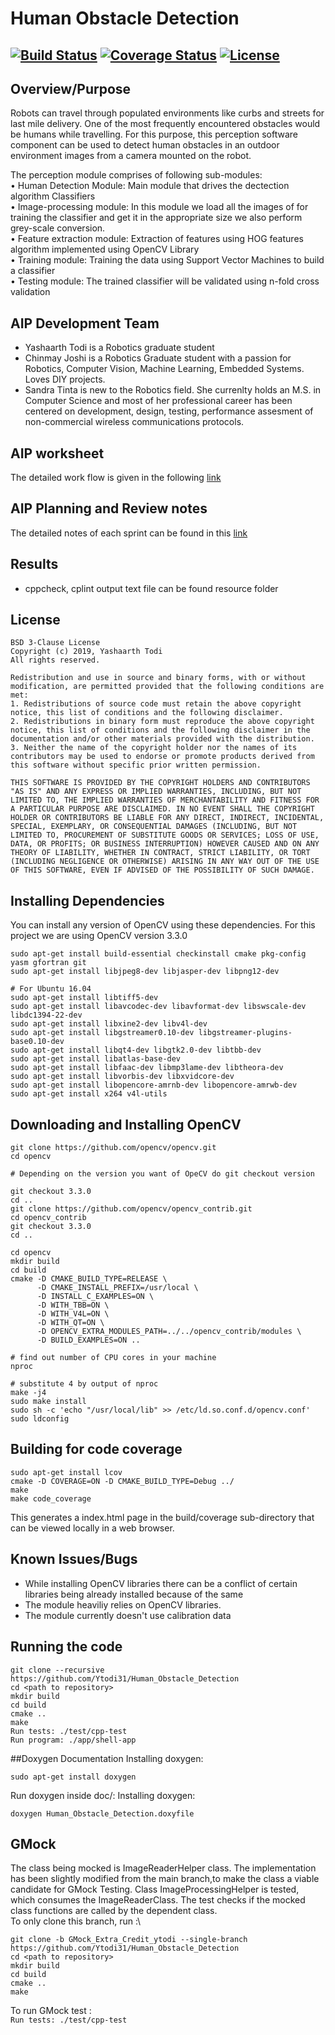 # Human Obstacle Detection
[![Build Status](https://travis-ci.org/Ytodi31/Human_Obstacle_Detection.svg?branch=master)](https://travis-ci.org/Ytodi31/Human_Obstacle_Detection)
[![Coverage Status](https://coveralls.io/repos/github/Ytodi31/Human_Obstacle_Detection/badge.svg?branch=master)](https://coveralls.io/github/Ytodi31/Human_Obstacle_Detection?branch=master)
[![License](https://img.shields.io/badge/License-BSD%203--Clause-blue.svg)](https://opensource.org/licenses/BSD-3-Clause)
---

## Overview/Purpose
Robots can travel through populated environments like curbs and streets for last mile delivery. One of the most frequently encountered obstacles would be humans while travelling. For this purpose, this perception software component can be used to detect human obstacles in an outdoor environment images from a camera mounted on the robot.

The perception module comprises of following sub-modules: <br/>
•	Human Detection Module: Main module that drives the dectection algorithm Classifiers <br/>
•	Image-processing module:  In this module we load all the images of for training the classifier and get it in the appropriate size we also perform grey-scale conversion. <br/>
•	Feature extraction module: Extraction of features using HOG features algorithm implemented using OpenCV Library <br/>
•	Training module: Training the data using Support Vector Machines to build a classifier <br/>
•	Testing module: The trained classifier will be validated using n-fold cross validation


## AIP Development Team
* Yashaarth Todi is a Robotics graduate student
* Chinmay Joshi is a Robotics Graduate student with a passion for Robotics, Computer Vision, Machine Learning, Embedded Systems. Loves DIY projects.
* Sandra Tinta is new to the Robotics field.  She currenlty holds an M.S. in Computer Science and most of her professional career has been centered  on development, design, testing, performance assesment of non-commercial wireless communications protocols.

## AIP worksheet

The detailed work flow is given in the following [link](https://docs.google.com/spreadsheets/d/13WXzRSTHV0jlsC4YitLOjkog6HfLg3e6ruhls8xQrKQ/edit?ts=5d9dbd68#gid=1748360951)

## AIP Planning and Review notes

The detailed notes of each sprint can be found in this [link](https://docs.google.com/document/d/1rkuHtKKTvhV5eiwX7T5SonaRDGOlHK2LOWWfs0eCQ4s/edit?ts=5da23ca7)

## Results
- cppcheck, cplint output text file can be found resource folder

## License


```
BSD 3-Clause License
Copyright (c) 2019, Yashaarth Todi
All rights reserved.

Redistribution and use in source and binary forms, with or without modification, are permitted provided that the following conditions are met:
1. Redistributions of source code must retain the above copyright notice, this list of conditions and the following disclaimer.
2. Redistributions in binary form must reproduce the above copyright notice, this list of conditions and the following disclaimer in the documentation and/or other materials provided with the distribution.
3. Neither the name of the copyright holder nor the names of its contributors may be used to endorse or promote products derived from this software without specific prior written permission.

THIS SOFTWARE IS PROVIDED BY THE COPYRIGHT HOLDERS AND CONTRIBUTORS "AS IS" AND ANY EXPRESS OR IMPLIED WARRANTIES, INCLUDING, BUT NOT LIMITED TO, THE IMPLIED WARRANTIES OF MERCHANTABILITY AND FITNESS FOR A PARTICULAR PURPOSE ARE DISCLAIMED. IN NO EVENT SHALL THE COPYRIGHT HOLDER OR CONTRIBUTORS BE LIABLE FOR ANY DIRECT, INDIRECT, INCIDENTAL, SPECIAL, EXEMPLARY, OR CONSEQUENTIAL DAMAGES (INCLUDING, BUT NOT LIMITED TO, PROCUREMENT OF SUBSTITUTE GOODS OR SERVICES; LOSS OF USE, DATA, OR PROFITS; OR BUSINESS INTERRUPTION) HOWEVER CAUSED AND ON ANY THEORY OF LIABILITY, WHETHER IN CONTRACT, STRICT LIABILITY, OR TORT (INCLUDING NEGLIGENCE OR OTHERWISE) ARISING IN ANY WAY OUT OF THE USE OF THIS SOFTWARE, EVEN IF ADVISED OF THE POSSIBILITY OF SUCH DAMAGE.
```


## Installing Dependencies

You can install any version of OpenCV using these dependencies. For this project we are using OpenCV version 3.3.0

```
sudo apt-get install build-essential checkinstall cmake pkg-config yasm gfortran git
sudo apt-get install libjpeg8-dev libjasper-dev libpng12-dev

# For Ubuntu 16.04
sudo apt-get install libtiff5-dev
sudo apt-get install libavcodec-dev libavformat-dev libswscale-dev libdc1394-22-dev
sudo apt-get install libxine2-dev libv4l-dev
sudo apt-get install libgstreamer0.10-dev libgstreamer-plugins-base0.10-dev
sudo apt-get install libqt4-dev libgtk2.0-dev libtbb-dev
sudo apt-get install libatlas-base-dev
sudo apt-get install libfaac-dev libmp3lame-dev libtheora-dev
sudo apt-get install libvorbis-dev libxvidcore-dev
sudo apt-get install libopencore-amrnb-dev libopencore-amrwb-dev
sudo apt-get install x264 v4l-utils
```

## Downloading and Installing OpenCV

```
git clone https://github.com/opencv/opencv.git
cd opencv

# Depending on the version you want of OpeCV do git checkout version

git checkout 3.3.0
cd ..
git clone https://github.com/opencv/opencv_contrib.git
cd opencv_contrib
git checkout 3.3.0
cd ..

cd opencv
mkdir build
cd build
cmake -D CMAKE_BUILD_TYPE=RELEASE \
      -D CMAKE_INSTALL_PREFIX=/usr/local \
      -D INSTALL_C_EXAMPLES=ON \
      -D WITH_TBB=ON \
      -D WITH_V4L=ON \
      -D WITH_QT=ON \
      -D OPENCV_EXTRA_MODULES_PATH=../../opencv_contrib/modules \
      -D BUILD_EXAMPLES=ON ..

# find out number of CPU cores in your machine
nproc

# substitute 4 by output of nproc
make -j4
sudo make install
sudo sh -c 'echo "/usr/local/lib" >> /etc/ld.so.conf.d/opencv.conf'
sudo ldconfig
```
## Building for code coverage
```
sudo apt-get install lcov
cmake -D COVERAGE=ON -D CMAKE_BUILD_TYPE=Debug ../
make
make code_coverage
```
This generates a index.html page in the build/coverage sub-directory that can be viewed locally in a web browser.

## Known Issues/Bugs

- While installing OpenCV libraries there can be a conflict of certain libraries being already installed because of the same
- The module heaviliy relies on OpenCV libraries.
- The module currently doesn't use calibration data


## Running the code
```
git clone --recursive https://github.com/Ytodi31/Human_Obstacle_Detection
cd <path to repository>
mkdir build
cd build
cmake ..
make
Run tests: ./test/cpp-test
Run program: ./app/shell-app
```

##Doxygen Documentation
Installing doxygen:
```
sudo apt-get install doxygen
```
Run doxygen inside doc/:
Installing doxygen:
```
doxygen Human_Obstacle_Detection.doxyfile
```

## GMock
The class being mocked is ImageReaderHelper class. The implementation has been slightly modified from the main branch,to make the class a viable candidate for GMock Testing. Class ImageProcessingHelper is tested, which consumes the ImageReaderClass. The test checks if the mocked class functions are called by the dependent class.\
To only clone this branch, run :\
```
git clone -b GMock_Extra_Credit_ytodi --single-branch https://github.com/Ytodi31/Human_Obstacle_Detection
cd <path to repository>
mkdir build
cd build
cmake ..
make
```
To run GMock test :\
`Run tests: ./test/cpp-test`
